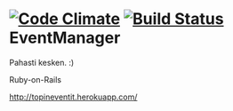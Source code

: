 [![Code Climate](https://codeclimate.com/github/topisark/EventManager.png)](https://codeclimate.com/github/topisark/EventManager)
[![Build Status](https://travis-ci.org/topisark/EventManager.png?branch=master)](https://travis-ci.org/topisark/EventManager)
EventManager
============
Pahasti kesken. :)

Ruby-on-Rails

http://topineventit.herokuapp.com/
